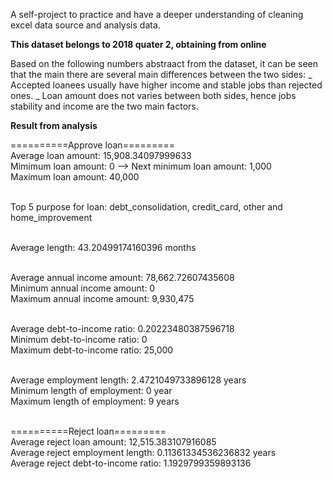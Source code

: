 A self-project to practice and have a deeper understanding of cleaning excel data source and analysis data.

**This dataset belongs to 2018 quater 2, obtaining from online**

Based on the following numbers abstraact from the dataset, it can be seen that the main there are several main differences between the two sides:
  _ Accepted loanees usually have higher income and stable jobs than rejected ones.
  _ Loan amount does not varies between both sides, hence jobs stability and income are the two main factors.

**Result from analysis**

==========Approve loan========= <br />
Average loan amount: 15,908.34097999633 <br />
Mimimum loan amount: 0 --> Next minimum loan amount: 1,000 <br />
Maximum loan amount: 40,000 <br /><br />

Top 5 purpose for loan: debt_consolidation, credit_card, other and home_improvement <br /><br />

Average length: 43.20499174160396 months <br /><br />

Average annual income amount: 78,662.72607435608 <br />
Minimum annual income amount: 0 <br />
Maximum annual income amount: 9,930,475 <br /><br />

Average debt-to-income ratio: 0.20223480387596718 <br />
Minimum debt-to-income ratio: 0 <br />
Maximum debt-to-income ratio: 25,000 <br /><br />

Average employment length: 2.4721049733896128 years <br />
Minimum length of employment: 0 year <br />
Maximum length of employment: 9 years <br /><br />

==========Reject loan========= <br />
Average reject loan amount: 12,515.383107916085 <br />
Average reject employment length: 0.11361334536236832 years <br />
Average reject debt-to-income ratio: 1.1929799359893136 <br /><br />

